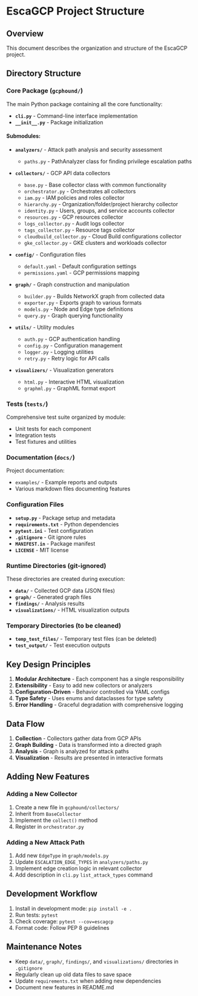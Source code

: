 # EscaGCP Project Structure

## Overview
This document describes the organization and structure of the EscaGCP project.

## Directory Structure

### Core Package (`gcphound/`)
The main Python package containing all the core functionality:

- **`cli.py`** - Command-line interface implementation
- **`__init__.py`** - Package initialization

#### Submodules:
- **`analyzers/`** - Attack path analysis and security assessment
  - `paths.py` - PathAnalyzer class for finding privilege escalation paths
  
- **`collectors/`** - GCP API data collectors
  - `base.py` - Base collector class with common functionality
  - `orchestrator.py` - Orchestrates all collectors
  - `iam.py` - IAM policies and roles collector
  - `hierarchy.py` - Organization/folder/project hierarchy collector
  - `identity.py` - Users, groups, and service accounts collector
  - `resources.py` - GCP resources collector
  - `logs_collector.py` - Audit logs collector
  - `tags_collector.py` - Resource tags collector
  - `cloudbuild_collector.py` - Cloud Build configurations collector
  - `gke_collector.py` - GKE clusters and workloads collector
  
- **`config/`** - Configuration files
  - `default.yaml` - Default configuration settings
  - `permissions.yaml` - GCP permissions mapping
  
- **`graph/`** - Graph construction and manipulation
  - `builder.py` - Builds NetworkX graph from collected data
  - `exporter.py` - Exports graph to various formats
  - `models.py` - Node and Edge type definitions
  - `query.py` - Graph querying functionality
  
- **`utils/`** - Utility modules
  - `auth.py` - GCP authentication handling
  - `config.py` - Configuration management
  - `logger.py` - Logging utilities
  - `retry.py` - Retry logic for API calls
  
- **`visualizers/`** - Visualization generators
  - `html.py` - Interactive HTML visualization
  - `graphml.py` - GraphML format export

### Tests (`tests/`)
Comprehensive test suite organized by module:
- Unit tests for each component
- Integration tests
- Test fixtures and utilities

### Documentation (`docs/`)
Project documentation:
- `examples/` - Example reports and outputs
- Various markdown files documenting features

### Configuration Files
- **`setup.py`** - Package setup and metadata
- **`requirements.txt`** - Python dependencies
- **`pytest.ini`** - Test configuration
- **`.gitignore`** - Git ignore rules
- **`MANIFEST.in`** - Package manifest
- **`LICENSE`** - MIT license

### Runtime Directories (git-ignored)
These directories are created during execution:
- **`data/`** - Collected GCP data (JSON files)
- **`graph/`** - Generated graph files
- **`findings/`** - Analysis results
- **`visualizations/`** - HTML visualization outputs

### Temporary Directories (to be cleaned)
- **`temp_test_files/`** - Temporary test files (can be deleted)
- **`test_output/`** - Test execution outputs

## Key Design Principles

1. **Modular Architecture** - Each component has a single responsibility
2. **Extensibility** - Easy to add new collectors or analyzers
3. **Configuration-Driven** - Behavior controlled via YAML configs
4. **Type Safety** - Uses enums and dataclasses for type safety
5. **Error Handling** - Graceful degradation with comprehensive logging

## Data Flow

1. **Collection** - Collectors gather data from GCP APIs
2. **Graph Building** - Data is transformed into a directed graph
3. **Analysis** - Graph is analyzed for attack paths
4. **Visualization** - Results are presented in interactive formats

## Adding New Features

### Adding a New Collector
1. Create a new file in `gcphound/collectors/`
2. Inherit from `BaseCollector`
3. Implement the `collect()` method
4. Register in `orchestrator.py`

### Adding a New Attack Path
1. Add new `EdgeType` in `graph/models.py`
2. Update `ESCALATION_EDGE_TYPES` in `analyzers/paths.py`
3. Implement edge creation logic in relevant collector
4. Add description in `cli.py` `list_attack_types` command

## Development Workflow

1. Install in development mode: `pip install -e .`
2. Run tests: `pytest`
3. Check coverage: `pytest --cov=escagcp`
4. Format code: Follow PEP 8 guidelines

## Maintenance Notes

- Keep `data/`, `graph/`, `findings/`, and `visualizations/` directories in `.gitignore`
- Regularly clean up old data files to save space
- Update `requirements.txt` when adding new dependencies
- Document new features in README.md 